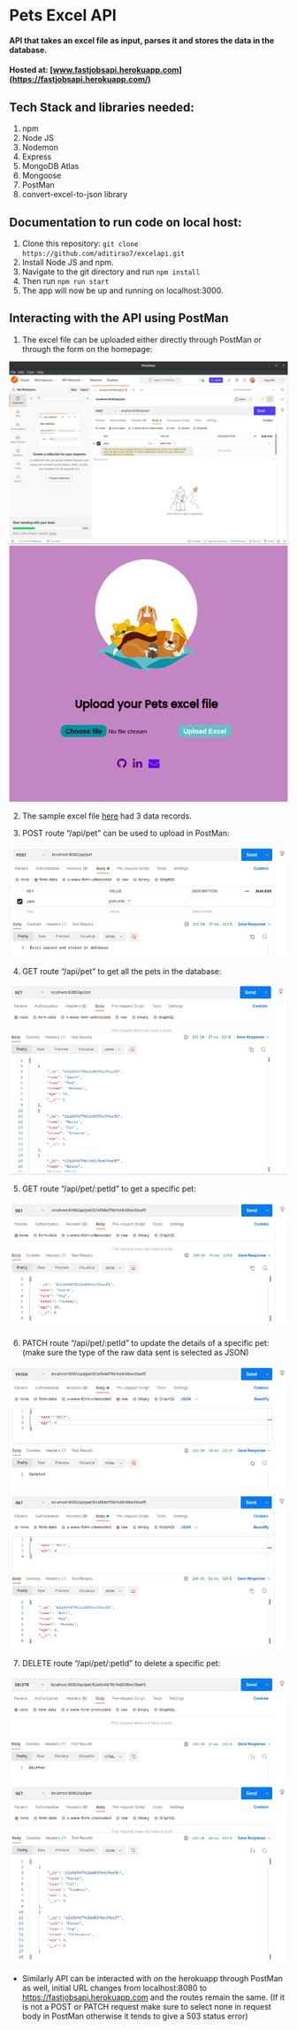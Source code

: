 # Pets Excel API

#### API that takes an excel file as input, parses it and stores the data in the database.
#### Hosted at: [www.fastjobsapi.herokuapp.com](https://fastjobsapi.herokuapp.com/)

## Tech Stack and libraries needed:
1. npm
2. Node JS
3. Nodemon
4. Express
5. MongoDB Atlas
6. Mongoose
7. PostMan
8. convert-excel-to-json library

## Documentation to run code on local host:
1. Clone this repository: ```git clone https://github.com/aditirao7/excelapi.git```
2. Install Node JS and npm.
3. Navigate to the git directory and run ```npm install```
4. Then run ```npm run start```
5. The app will now be up and running on localhost:3000.

## Interacting with the API using PostMan
1. The excel file can be uploaded either directly through PostMan or through the form on the homepage:

![Postman upload](/docs/postman-upload.png)
![Form upload](/docs/form-upload.png)

2. The sample excel file [here](/pets.xlsx) had 3 data records.

3. POST route “/api/pet” can be used to upload in PostMan:

![Post](/docs/post.png)

4. GET route “/api/pet” to get all the pets in the database:

![GetAll](/docs/getall.png)

5. GET route “/api/pet/:petId” to get a specific pet:
 
![GetOne](/docs/getone.png)
  
6. PATCH route “/api/pet/:petId” to update the details of a specific pet: (make sure the type of the raw data sent is selected as JSON)
  
![patch](/docs/patch.png)
![patchoutput](/docs/patch-output.png)
  
7. DELETE route “/api/pet/:petId” to delete a specific pet:
  
![delete](/docs/delete.png)
![deleteoutput](/docs/delete-output.png)
 
- Similarly API can be interacted with on the herokuapp through PostMan as well, initial URL changes from localhost:8080 to https://fastjobsapi.herokuapp.com and the routes remain the same. (If it is not a POST or PATCH request make sure to select none in request body in PostMan otherwise it tends to give a 503 status error)
